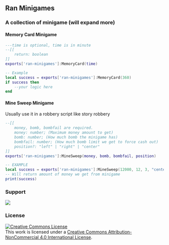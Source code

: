 ## Ran Minigames

### A collection of minigame (will expand more)

#### Memory Card Minigame

```lua
---time is optional, time is in minute
--[[
    return: boolean
]]
exports['ran-minigames']:MemoryCard(time)

-- Example
local success = exports['ran-minigames']:MemoryCard(360)
if success then
    --your logic here
end
```

#### Mine Sweep Minigame

Usually use it in a robbery script like story robbery

```lua
--[[
    money, bomb, bombfail are required.
    money: number; (Maximum money amount to get)
    bomb: number; (How much bomb the minigame has)
    bombfail: number; (How much bomb limit we get to force cash out)
    position?: "left" | "right" | "center"
]]
exports['ran-minigames']:MineSweep(money, bomb, bombfail, position)

-- EXAMPLE
local success = exports['ran-minigames']:MineSweep(12000, 12, 3, "center")
-- Will return amount of money we get from minigame
print(success)
```

### Support

[![](https://dcbadge.vercel.app/api/server/eGkquvxhSf)](https://discord.gg/eGkquvxhSf)

### License

<a rel="license" href="http://creativecommons.org/licenses/by-nc/4.0/"><img alt="Creative Commons License" style="border-width:0" src="https://i.creativecommons.org/l/by-nc/4.0/88x31.png" /></a><br />This work is licensed under a <a rel="license" href="http://creativecommons.org/licenses/by-nc/4.0/">Creative Commons Attribution-NonCommercial 4.0 International License</a>.
